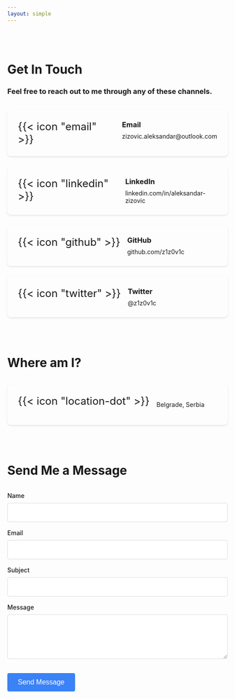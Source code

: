 ```yaml
---
layout: simple
---
```


</br></br>

# Get In Touch

<h3>Feel free to reach out to me through any of these channels.</h3>

<div class="contact-grid">
  <!-- Email -->
  <div class="contact-card">
    <div class="contact-icon">
      {{< icon "email" >}}
    </div>
    <div class="contact-info">
      <h3>Email</h3>
      <a href="mailto:zizovic.aleksandar@outlook.com">zizovic.aleksandar@outlook.com</a>
    </div>
  </div>
  
  <!-- LinkedIn -->
  <div class="contact-card">
    <div class="contact-icon">
      {{< icon "linkedin" >}}
    </div>
    <div class="contact-info">
      <h3>LinkedIn</h3>
      <a href="https://linkedin.com/in/aleksandar-zizovic" target="_blank">linkedin.com/in/aleksandar-zizovic</a>
    </div>
  </div>
  
  <!-- GitHub -->
  <div class="contact-card">
    <div class="contact-icon">
      {{< icon "github" >}}
    </div>
    <div class="contact-info">
      <h3>GitHub</h3>
      <a href="https://github.com/z1z0v1c" target="_blank">github.com/z1z0v1c</a>
    </div>
  </div>
  
  <!-- Twitter -->
  <div class="contact-card">
    <div class="contact-icon">
      {{< icon "twitter" >}}
    </div>
    <div class="contact-info">
      <h3>Twitter</h3>
      <a href="https://twitter.com/z1z0v1c" target="_blank">@z1z0v1c</a>
    </div>
  </div>
</div>

</br></br>

# Where am I? 

<div class="contact-grid">
<!-- Location -->
  <div class="contact-card">
    <div class="contact-icon">
      {{< icon "location-dot" >}}
    </div>
    <div class="contact-info">
      <p>Belgrade, Serbia</p>
    </div>
  </div>
</div>

<style>
.contact-grid {
  display: grid;
  grid-template-columns: repeat(auto-fill, minmax(300px, 1fr));
  gap: 1.5rem;
  margin-top: 2rem;
}

.contact-card {
  display: flex;
  align-items: flex-start;
  padding: 1.5rem;
  border-radius: 8px;
  background-color: var(--ifm-card-background-color);
  box-shadow: 0 2px 4px rgba(0, 0, 0, 0.1);
  transition: transform 0.2s, box-shadow 0.2s;
}

.contact-card:hover {
  transform: translateY(-3px);
  box-shadow: 0 5px 10px rgba(0, 0, 0, 0.1);
}

.contact-icon {
  margin-right: 1rem;
  color: var(--ifm-color-primary);
  font-size: 1.5rem;
}

.contact-info h3 {
  margin-top: 0;
  margin-bottom: 0.5rem;
}

.contact-info a {
  color: var(--ifm-color-primary);
  text-decoration: none;
}

.contact-info a:hover {
  text-decoration: underline;
}

@media (max-width: 768px) {
  .contact-grid {
    grid-template-columns: 1fr;
  }
}
</style>

</br></br>

# Send Me a Message

<form action="https://formspree.io/f/xgvapgqn" method="POST" id="contact-form">
  <div class="form-row">
    <label for="name">Name</label>
    <input type="text" name="name" id="name" required>
  </div>
  
  <div class="form-row">
    <label for="email">Email</label>
    <input type="email" name="email" id="email" required>
  </div>
  
  <div class="form-row">
    <label for="subject">Subject</label>
    <input type="text" name="subject" id="subject" required>
  </div>
  
  <div class="form-row">
    <label for="message">Message</label>
    <textarea name="message" id="message" rows="4" required></textarea>
  </div>
  
  <button class="btn" type="submit">Send Message</button>
</form>

<!-- <script>
  document.getElementById('contact-form').addEventListener('submit', function(event) {
    event.preventDefault();
    
    const form = event.target;
    const formData = new FormData(form);
    
    fetch(form.action, {
      method: 'POST',
      body: formData,
      headers: {
        'Accept': 'application/json'
      }
    })
    .then(response => {
      if (response.ok) {
        form.reset();
        alert('Thank you for your message! I will get back to you soon.');
      } else {
        alert('Oops! There was a problem submitting your form. Please try again.');
      }
    })
    .catch(error => {
      alert('Oops! There was a problem submitting your form. Please try again.');
    });
  });
</script> -->

<style>
  #contact-form {
    max-width: 100%;
    margin: 2rem 0;
  }
  
  .form-row {
    margin-bottom: 1rem;
  }
  
  label {
    display: block;
    margin-bottom: 0.5rem;
    font-weight: 500;
  }
  
  input, textarea {
    width: 100%;
    padding: 0.75rem;
    border: 1px solid #ddd;
    border-radius: 4px;
    font-size: 1rem;
  }
  
  .btn {
    background-color: #3b82f6;
    color: white;
    border: none;
    padding: 0.75rem 1.5rem;
    border-radius: 4px;
    font-size: 1rem;
    cursor: pointer;
    margin-top: 1rem;
  }
  
  button:hover {
    background-color: #2563eb;
  }
</style>